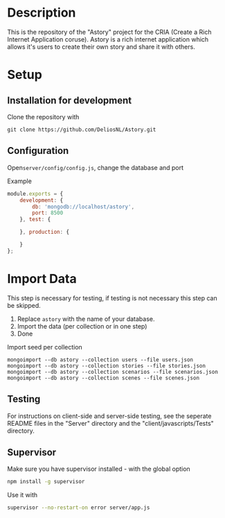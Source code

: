 Description
===========
This is the repository of the "Astory" project for the CRIA (Create a Rich Internet Application coruse). Astory is a rich internet application which allows it's users to create their own story and share it with others. 

Setup
=====
Installation for development
----------------------------

Clone the repository with
```
git clone https://github.com/DeliosNL/Astory.git
```

Configuration
----------
Open```server/config/config.js```,  change the database and port

Example
```javascript
module.exports = {
    development: {
        db: 'mongodb://localhost/astory',
        port: 8500
    }, test: {

    }, production: {

    }
};
```
Import Data
===========
This step is necessary for testing, if testing is not necessary this step can be skipped.
1. Replace ```astory``` with the name of your database.
2. Import the data (per collection or in one step)
3. Done


Import seed per collection
```
mongoimport --db astory --collection users --file users.json
mongoimport --db astory --collection stories --file stories.json
mongoimport --db astory --collection scenarios --file scenarios.json
mongoimport --db astory --collection scenes --file scenes.json
```

Testing
--------
For instructions on client-side and server-side testing, see the seperate README files in the "Server" directory and the "client/javascripts/Tests" directory.

Supervisor
----------
Make sure you have supervisor installed - with the global option

```sh
npm install -g supervisor
```

Use it with
```sh
supervisor --no-restart-on error server/app.js
```



